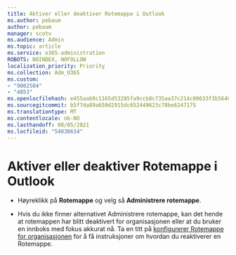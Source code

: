 ```yaml
---
title: Aktiver eller deaktiver Rotemappe i Outlook
ms.author: pebaum
author: pebaum
manager: scotv
ms.audience: Admin
ms.topic: article
ms.service: o365-administration
ROBOTS: NOINDEX, NOFOLLOW
localization_priority: Priority
ms.collection: Adm_O365
ms.custom:
- "9002504"
- "4853"
ms.openlocfilehash: e455aab9c1165d53285fa9ccb8c735aa37c214c00633f3b5640a2583dee53226
ms.sourcegitcommit: b5f7da89a650d2915dc652449623c78be6247175
ms.translationtype: MT
ms.contentlocale: nb-NO
ms.lasthandoff: 08/05/2021
ms.locfileid: "54038634"
---
```

# <a name="turn-off-or-on-clutter-in-outlook"></a>Aktiver eller deaktiver Rotemappe i Outlook

- Høyreklikk på **Rotemappe** og velg så **Administrere rotemappe**. 

- Hvis du ikke finner alternativet Administrere rotemappe, kan det hende at rotemappen har blitt deaktivert for organisasjonen eller at du bruker en innboks med fokus akkurat nå. Ta en titt på [konfigurerer Rotemappe for organisasjonen](https://support.office.com/article/832276bd-d024-47b6-a80a-a6b884907a5b?wt.mc_id=SCL_a9c72a77-1bc4-40e6-ba6d-103c1d1aba4c_AdmHlp) for å få instruksjoner om hvordan du reaktiverer en Rotemappe.
